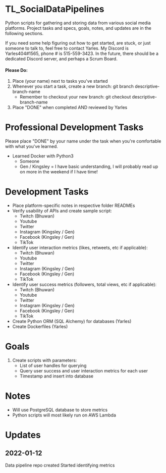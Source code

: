 # TL_SocialDataPipelines
Python scripts for gathering and storing data from various social media platforms. Project tasks and specs, goals, notes, and updates are in the following sections.

If you need some help figuring out how to get started, are stuck, or just someone to talk to, feel free to contact Yarles. My Discord is Yarles404#1565, phone # is 515-559-3423. In the future, there should be a dedicated Discord server, and perhaps a Scrum Board.
#### Please Do:
1. Place (your name) next to tasks you've started
2. Whenever you start a task, create a new branch: git branch descriptive-branch-name
   - Remember to checkout your new branch: git checkout descriptive-branch-name
3. Place "DONE" when completed AND reviewed by Yarles
# Professional Development Tasks
Please place "DONE" by your name under the task when you're comfortable with what you've learned.
- Learned Docker with Python3
  - Someone
  - Gen / Kingsley = I have basic understanding, I will probably read up on more in the weekend if I have time!


# Development Tasks
- Place platform-specific notes in respective folder READMEs
- Verify usability of APIs and create sample script:
  - Twitch (Bhuwan)
  - Youtube
  - Twitter
  - Instagram (Kingsley / Gen)
  - Facebook (Kingsley / Gen)
  - TikTok
- Identify user interaction metrics (likes, retweets, etc if applicable):
  - Twitch (Bhuwan)
  - Youtube
  - Twitter
  - Instagram (Kingsley / Gen)
  - Facebook (Kingsley / Gen)
  - TikTok
- Identify user success metrics (followers, total views, etc if applicable):
  - Twitch (Bhuwan)
  - Youtube
  - Twitter
  - Instagram (Kingsley / Gen)
  - Facebook (Kingsley / Gen)
  - TikTok
- Create Python ORM (SQL Alchemy) for databases (Yarles)
- Create Dockerfiles (Yarles)


# Goals
1. Create scripts with parameters:
   - List of user handles for querying
   - Query user success and user interaction metrics for each user
   - Timestamp and insert into database

# Notes
- Will use PostgreSQL database to store metrics
- Python scripts will most likely run on AWS Lambda

# Updates
## 2022-01-12
Data pipeline repo created
Started identifying metrics

